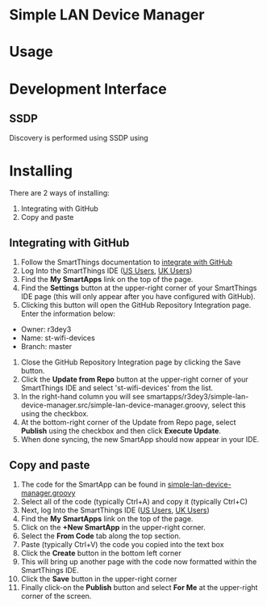 # Simple LAN Device Manager

# Usage

# Development Interface

## SSDP
Discovery is performed using SSDP using 
# Installing
There are 2 ways of installing:

1. Integrating with GitHub
1. Copy and paste

## Integrating with GitHub
1. Follow the SmartThings documentation to [integrate with GitHub](http://docs.smartthings.com/en/latest/tools-and-ide/github-integration.html)
1. Log Into the SmartThings IDE ([US Users](https://graph.api.smartthings.com/), [UK Users](https://graph-eu01-euwest1.api.smartthings.com/))
1. Find the **My SmartApps** link on the top of the page.
1. Find the **Settings** button at the upper-right corner of your SmartThings IDE page (this will only appear after you have configured with GitHub).
1. Clicking this button will open the GitHub Repository Integration page. Enter the information below:
  * Owner: r3dey3
  * Name: st-wifi-devices
  * Branch: master
1. Close the GitHub Repository Integration page by clicking the Save button.
1. Click the **Update from Repo** button at the upper-right corner of your SmartThings IDE and select 'st-wifi-devices' from the list.
1. In the right-hand column you will see smartapps/r3dey3/simple-lan-device-manager.src/simple-lan-device-manager.groovy, select this using the checkbox.
1. At the bottom-right corner of the Update from Repo page, select **Publish** using the checkbox and then click **Execute Update**.
1. When done syncing, the new SmartApp should now appear in your IDE.

## Copy and paste
1. The code for the SmartApp can be found in [simple-lan-device-manager.groovy](https://raw.githubusercontent.com/r3dey3/st-wifi-devices/master/smartapps/r3dey3/simple-lan-device-manager.src/simple-lan-device-manager.groovy)
1. Select all of the code (typically Ctrl+A) and copy it (typically Ctrl+C)
1. Next, log Into the SmartThings IDE ([US Users](https://graph.api.smartthings.com/), [UK Users](https://graph-eu01-euwest1.api.smartthings.com/))
1. Find the **My SmartApps** link on the top of the page.
1. Click on the **+New SmartApp** in the upper-right corner.
1. Select the **From Code** tab along the top section.
1. Paste (typically Ctrl+V) the code you copied into the text box
1. Click the **Create** button in the bottom left corner
1. This will bring up another page with the code now formatted within the SmartThings IDE.
1. Click the **Save** button in the upper-right corner
1. Finally click-on the **Publish** button and select **For Me** at the upper-right corner of the screen.
